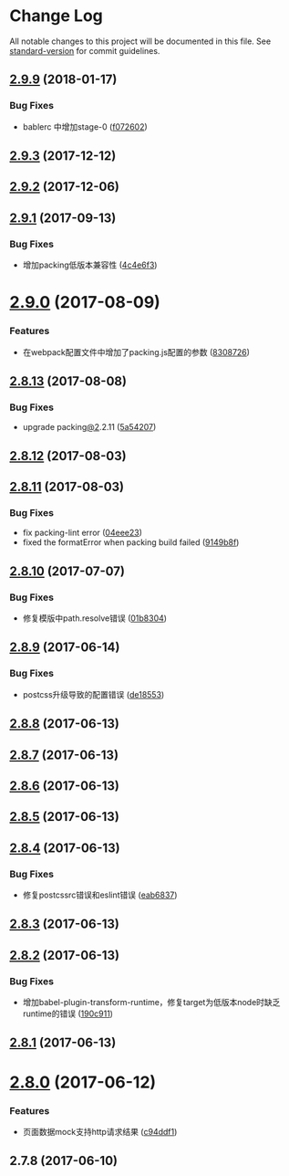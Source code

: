 # Change Log

All notable changes to this project will be documented in this file. See [standard-version](https://github.com/conventional-changelog/standard-version) for commit guidelines.

<a name="2.9.9"></a>
## [2.9.9](https://github.com/packingjs/generator-packing/compare/v2.9.3...v2.9.9) (2018-01-17)


### Bug Fixes

* bablerc 中增加stage-0 ([f072602](https://github.com/packingjs/generator-packing/commit/f072602))



<a name="2.9.3"></a>
## [2.9.3](https://github.com/packingjs/generator-packing/compare/v2.9.2...v2.9.3) (2017-12-12)



<a name="2.9.2"></a>
## [2.9.2](https://github.com/packingjs/generator-packing/compare/v2.9.1...v2.9.2) (2017-12-06)



<a name="2.9.1"></a>
## [2.9.1](https://github.com/packingjs/generator-packing/compare/v2.9.0...v2.9.1) (2017-09-13)


### Bug Fixes

* 增加packing低版本兼容性 ([4c4e6f3](https://github.com/packingjs/generator-packing/commit/4c4e6f3))



<a name="2.9.0"></a>
# [2.9.0](https://github.com/packingjs/generator-packing/compare/v2.8.13...v2.9.0) (2017-08-09)


### Features

* 在webpack配置文件中增加了packing.js配置的参数 ([8308726](https://github.com/packingjs/generator-packing/commit/8308726))



<a name="2.8.13"></a>
## [2.8.13](https://github.com/packingjs/generator-packing/compare/v2.8.12...v2.8.13) (2017-08-08)


### Bug Fixes

* upgrade packing[@2](https://github.com/2).2.11 ([5a54207](https://github.com/packingjs/generator-packing/commit/5a54207))



<a name="2.8.12"></a>
## [2.8.12](https://github.com/packingjs/generator-packing/compare/v2.8.11...v2.8.12) (2017-08-03)



<a name="2.8.11"></a>
## [2.8.11](https://github.com/packingjs/generator-packing/compare/v2.8.10...v2.8.11) (2017-08-03)


### Bug Fixes

* fix packing-lint error ([04eee23](https://github.com/packingjs/generator-packing/commit/04eee23))
* fixed the formatError when packing build failed ([9149b8f](https://github.com/packingjs/generator-packing/commit/9149b8f))



<a name="2.8.10"></a>
## [2.8.10](https://github.com/packingjs/generator-packing/compare/v2.8.9...v2.8.10) (2017-07-07)


### Bug Fixes

* 修复模版中path.resolve错误 ([01b8304](https://github.com/packingjs/generator-packing/commit/01b8304))



<a name="2.8.9"></a>
## [2.8.9](https://github.com/packingjs/generator-packing/compare/v2.8.8...v2.8.9) (2017-06-14)


### Bug Fixes

* postcss升级导致的配置错误 ([de18553](https://github.com/packingjs/generator-packing/commit/de18553))



<a name="2.8.8"></a>
## [2.8.8](https://github.com/packingjs/generator-packing/compare/v2.8.7...v2.8.8) (2017-06-13)



<a name="2.8.7"></a>
## [2.8.7](https://github.com/packingjs/generator-packing/compare/v2.8.6...v2.8.7) (2017-06-13)



<a name="2.8.6"></a>
## [2.8.6](https://github.com/packingjs/generator-packing/compare/v2.8.5...v2.8.6) (2017-06-13)



<a name="2.8.5"></a>
## [2.8.5](https://github.com/packingjs/generator-packing/compare/v2.8.4...v2.8.5) (2017-06-13)



<a name="2.8.4"></a>
## [2.8.4](https://github.com/packingjs/generator-packing/compare/v2.8.3...v2.8.4) (2017-06-13)


### Bug Fixes

* 修复postcssrc错误和eslint错误 ([eab6837](https://github.com/packingjs/generator-packing/commit/eab6837))



<a name="2.8.3"></a>
## [2.8.3](https://github.com/packingjs/generator-packing/compare/v2.8.2...v2.8.3) (2017-06-13)



<a name="2.8.2"></a>
## [2.8.2](https://github.com/packingjs/generator-packing/compare/v2.8.1...v2.8.2) (2017-06-13)


### Bug Fixes

* 增加babel-plugin-transform-runtime，修复target为低版本node时缺乏runtime的错误 ([190c911](https://github.com/packingjs/generator-packing/commit/190c911))



<a name="2.8.1"></a>
## [2.8.1](https://github.com/packingjs/generator-packing/compare/v2.8.0...v2.8.1) (2017-06-13)



<a name="2.8.0"></a>
# [2.8.0](https://github.com/packingjs/generator-packing/compare/v2.7.8...v2.8.0) (2017-06-12)


### Features

* 页面数据mock支持http请求结果 ([c94ddf1](https://github.com/packingjs/generator-packing/commit/c94ddf1))



<a name="2.7.8"></a>
## 2.7.8 (2017-06-10)
